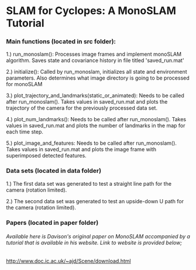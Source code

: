 # SLAM for Cyclopes: A MonoSLAM Tutorial

### Main functions (located in src folder):

1.) run_monoslam(): Processes image frames and implement monoSLAM algorithm. Saves state and covariance history in file titled 'saved_run.mat'

2.) initialize(): Called by run_monoslam, initializes all state and environment parameters. Also determines what image directory is going to be processed for monoSLAM

3.) plot_trajectory_and_landmarks(static_or_animated): Needs to be called after run_monoslam(). Takes values in saved_run.mat and plots the trajectory of the camera for the previously processed data set.

4.) plot_num_landmarks(): Needs to be called after run_monoslam(). Takes values in saved_run.mat and plots the number of landmarks in the map for each time step.

5.) plot_image_and_features: Needs to be called after run_monoslam(). Takes values in saved_run.mat and plots the image frame with superimposed detected features.

### Data sets (located in data folder)

1.) The first data set was generated to test a straight line path for the camera (rotation limited).

2.) The second data set was generated to test an upside-down U path for the camera (rotation limited).

### Papers (located in paper folder)

###### Available here is Davison's original paper on MonoSLAM accompanied by a tutorial that is available in his website. Link to website is provided below;
 
http://www.doc.ic.ac.uk/~ajd/Scene/download.html
